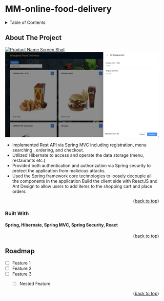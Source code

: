 # MM-online-food-delivery


<!-- TABLE OF CONTENTS -->
<details>
  <summary>Table of Contents</summary>
  <ol>
    <li>
      <a href="#about-the-project">About The Project</a>
      <ul>
        <li><a href="#built-with">Built With</a></li>
      </ul>
    </li>
    <li>
      <a href="#getting-started">Getting Started</a>
      <ul>
        <li><a href="#prerequisites">Prerequisites</a></li>
        <li><a href="#installation">Installation</a></li>
      </ul>
    </li>
    <li><a href="#usage">Usage</a></li>
    <li><a href="#roadmap">Roadmap</a></li>
    <li><a href="#contributing">Contributing</a></li>
    <li><a href="#license">License</a></li>
    <li><a href="#contact">Contact</a></li>
    <li><a href="#acknowledgments">Acknowledgments</a></li>
  </ol>
</details>



<!-- ABOUT THE PROJECT -->
## About The Project

[![Product Name Screen Shot][product-screenshot]](https://example.com)
[![Product Name Screen Shot][product-screenshot2]](https://example.com)


* Implemented Rest API via Spring MVC including registration, menu searching , ordering, and checkout. 
* Utilized Hibernate to access and operate the data storage (menu, restaurants etc.) 
* Provided both authentication and authorization via Spring security to protect the application from malicious attacks.
* Used the Spring framework core technologies to loosely decouple all the components in the application Build the client side with ReactJS and Ant Design to allow users to add items to the shopping cart and place orders.


<p align="right">(<a href="#readme-top">back to top</a>)</p>



### Built With
#### Spring, Hibernate, Spring MVC, Spring Security, React

<p align="right">(<a href="#readme-top">back to top</a>)</p>




<!-- ROADMAP -->
## Roadmap

- [ ] Feature 1
- [ ] Feature 2
- [ ] Feature 3
    - [ ] Nested Feature


<p align="right">(<a href="#readme-top">back to top</a>)</p>




[product-screenshot]: images/screenshot1.png
[product-screenshot2]: images/screenshot2.png




